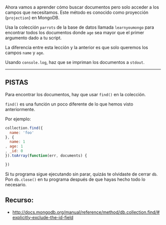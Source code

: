 Ahora vamos a aprender cómo buscar documentos pero solo acceder a los campos
que necesitamos. Este método es conocido como proyección (`projection`) en MongoDB.

Usa la colección `parrots` de la base de datos llamada `learnyoumongo` para
encontrar todos los documentos donde `age` sea mayor que el primer argumento
dado a tu script.

La diferencia entre esta lección y la anterior es que solo queremos los campos
`name` y `age`.

Usando `console.log`, haz que se impriman los documentos a `stdout`.

-----------------------------------------------------------
## PISTAS

Para encontrar los documentos, hay que usar `find()` en la colección.

`find()` es una función un poco diferente de lo que hemos visto anteriormente.

Por ejemplo:

```js
collection.find({
  name: 'foo'
}, {
  name: 1
, age: 1
, _id: 0
}).toArray(function(err, documents) {

})
```

Si tu programa sigue ejecutando sin parar, quizás te olvidaste de cerrar `db`.
Pon `db.close()` en tu programa después de que hayas hecho todo lo necesario.

## Recurso:
* http://docs.mongodb.org/manual/reference/method/db.collection.find/#explicitly-exclude-the-id-field